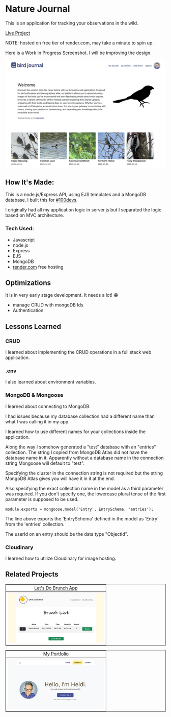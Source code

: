 # Nature Journal
This is an application for tracking your observations in the wild.

[Live Project](https://nature-journal.onrender.com/)

NOTE: hosted on free tier of render.com, may take a minute to spin up.

Here is a Work In Progress Screenshot. I will be improving the design.

<img src ="./public/images/screenshot.png" alt="screenshot of nature Journal">

## How It's Made:
This is a node.js/Express API, using EJS templates and a MongoDB database. I built this for [#100devs](https://100devs.org/about).

I originally had all my application logic in server.js but I separated the logic based on MVC architecture.

### Tech Used:
- Javascript
- node.js
- Express
- EJS
- MongoDB
- [render.com](https://render.com/) free hosting

## Optimizations
It is in very early stage development. It needs a lot! 😁
- manage CRUD with mongoDB Ids
- Authentication

## Lessons Learned
### CRUD
I learned about implementing the CRUD operations in a full stack web application.

### .env
I also learned about environment variables.

### MongoDB & Mongoose
I learned about connecting to MongoDB.

I had issues because my database collection had a different name than what I was calling it in my app.

I learned how to use different names for your collections inside the application.

Along the way I somehow generated a "test" database with an "entries" collection. The string I copied from MongoDB Atlas did not have the database name in it. Apparently without a database name in the connection string Mongoose will default to "test".

Specifying the cluster in the connection string is not required but the string MongoDB Atlas gives you will have it in it at the end.

Also specifying the exact collection name in the model as a third parameter was required. If you don't specify one, the lowercase plural tense of the first parameter is supposed to be used.

```
module.exports = mongoose.model('Entry', EntrySchema, 'entries');
```

The line above exports the 'EntrySchema' defined in the model as 'Entry' from the 'entries' collection.

The userId on an entry should be the data type "ObjectId".

### Cloudinary
I learned how to utilize Cloudinary for image hosting.

## Related Projects
<table border="1">
  <tr>
    <td style="text-align: center;"><a href="https://heidi37.pythonanywhere.com/">Let's Do Brunch App</a></td>
  </tr>
  <tr>
    <td><a href="https://heidi37.pythonanywhere.com/"><img width="300" src="https://github.com/heidi37/cs50-final-project/raw/main/static/images/screenshot.png" alt="screenshot of random dog photos web application" /></a></td>
  </tr>
</table>

<table border="1">
  <tr>
    <td style="text-align: center;"><a href="https://heidifryzell.com">My Portfolio</a></td>
  </tr>
  <tr>
    <td><a href="https://heidifryzell.com"><img width="300" src="https://raw.githubusercontent.com/heidi37/my-python-portfolio/main/static/images/screenshot.png" alt="screenshot of web development portfolio built with Python" /></a></td>
  </tr>
</table>